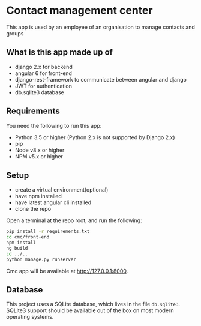 # Contact management center

This app is used by an employee of an organisation to manage contacts and groups

## What is this app made up of

* django 2.x for backend 
* angular 6 for front-end
* django-rest-framework to communicate between angular and django
* JWT for authentication
* db.sqlite3 database

## Requirements

You need the following to run this app:

* Python 3.5 or higher (Python 2.x is not supported by Django 2.x)
* pip
* Node v8.x or higher
* NPM v5.x or higher

## Setup
* create a virtual environment(optional)
* have npm installed
* have latest angular cli installed
* clone the repo

Open a terminal at the repo root, and run the following:

```bash
pip install -r requirements.txt
cd cmc/front-end
npm install
ng build
cd ../..
python manage.py runserver
```

Cmc app will be available at http://127.0.0.1:8000.

## Database

This project uses a SQLite database, which lives in the file `db.sqlite3`. SQLite3 support should be available out of the box on most modern operating systems. 
